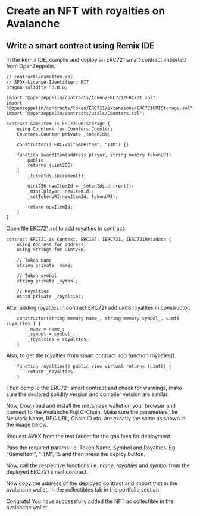 # Create an NFT with royalties on Avalanche

## Write a smart contract using Remix IDE

In the Remix IDE, compile and deploy an ERC721 smart contract imported from OpenZeppelin.

```
// contracts/GameItem.sol
// SPDX-License-Identifier: MIT
pragma solidity ^0.8.0;

import "@openzeppelin/contracts/token/ERC721/ERC721.sol";
import "@openzeppelin/contracts/token/ERC721/extensions/ERC721URIStorage.sol";
import "@openzeppelin/contracts/utils/Counters.sol";

contract GameItem is ERC721URIStorage {
    using Counters for Counters.Counter;
    Counters.Counter private _tokenIds;

    constructor() ERC721("GameItem", "ITM") {}

    function awardItem(address player, string memory tokenURI)
        public
        returns (uint256)
    {
        _tokenIds.increment();

        uint256 newItemId = _tokenIds.current();
        _mint(player, newItemId);
        _setTokenURI(newItemId, tokenURI);

        return newItemId;
    }
}
```

Open file ERC721.sol to add royalties in contract.

```
contract ERC721 is Context, ERC165, IERC721, IERC721Metadata {
    using Address for address;
    using Strings for uint256;

    // Token name
    string private _name;

    // Token symbol
    string private _symbol;
    
    // Royalties
    uint8 private _royalties;
```

After adding royalties in contract ERC721 add uint8 royalties in constructor.

```
    constructor(string memory name_, string memory symbol_, uint8 royalties_) {
        _name = name_;
        _symbol = symbol_;
        _royalties = royalties_;
    }
```


Also, to get the royalties from smart contract add function royalties().

```
    function royalties() public view virtual returns (uint8) {
        return _royalties;
    }
```

Then compile the ERC721 smart contract and check for warnings, make sure the declared solidity version and compiler version are similar.



















Now, Download and install the metamask wallet on your browser and connect to the Avalanche Fuji C-Chain. Make sure the parameters like Network Name, RPC URL, Chain ID etc. are exactly the same as shown in the image below.
 





Request AVAX from the test faucet for the gas fees for deployment.



Pass the required params i.e. Token Name, Symbol and Royalties. Eg. "GameItem", "ITM", 15 and then press the deploy button.




Now, call the respective functions i.e. *name*, *royalties* and *symbol* from the deployed ERC721 smart contract.




Now copy the address of the deployed contract and import that in the avalanche wallet. In the collectibles tab in the portfolio section. 

Congrats! You have successfully added the NFT as collectible in the avalanche wallet.
